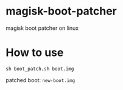 # magisk-boot-patcher
magisk boot patcher on linux
# How to use
```
sh boot_patch.sh boot.img
```
patched boot: `new-boot.img`
